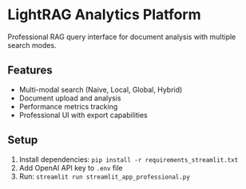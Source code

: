 # LightRAG Analytics Platform

Professional RAG query interface for document analysis with multiple search modes.

## Features
- Multi-modal search (Naive, Local, Global, Hybrid)
- Document upload and analysis
- Performance metrics tracking
- Professional UI with export capabilities

## Setup
1. Install dependencies: `pip install -r requirements_streamlit.txt`
2. Add OpenAI API key to `.env` file
3. Run: `streamlit run streamlit_app_professional.py`